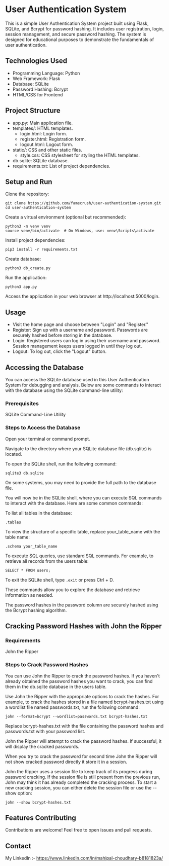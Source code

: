 # User Authentication System
This is a simple User Authentication System project built using Flask, SQLite, and Bcrypt for password hashing. It includes user registration, login, session management, and secure password hashing. The system is designed for educational purposes to demonstrate the fundamentals of user authentication.

## Technologies Used
* Programming Language: Python
* Web Framework: Flask
* Database: SQLite
* Password Hashing: Bcrypt
* HTML/CSS for Frontend

## Project Structure
* app.py: Main application file.
* templates/: HTML templates.
  * login.html: Login form.
  * register.html: Registration form.
  * logout.html: Logout form.
* static/: CSS and other static files.
  * style.css: CSS stylesheet for styling the HTML templates.
* db.sqlite: SQLite database.
* requirements.txt: List of project dependencies.

## Setup and Run
Clone the repository:
````
git clone https://github.com/famecrush/user-authentication-system.git
cd user-authentication-system
````
Create a virtual environment (optional but recommended):
````
python3 -m venv venv
source venv/bin/activate  # On Windows, use: venv\Scripts\activate
````
Install project dependencies:
````
pip3 install -r requirements.txt
````
Create database:
````
python3 db_create.py
````
Run the application:
````
python3 app.py
````

Access the application in your web browser at http://localhost:5000/login.

## Usage
* Visit the home page and choose between "Login" and "Register."
* Register: Sign up with a username and password. Passwords are securely hashed before storing in the database.
* Login: Registered users can log in using their username and password. Session management keeps users logged in until they log out.
* Logout: To log out, click the "Logout" button.

## Accessing the Database
You can access the SQLite database used in this User Authentication System for debugging and analysis. Below are some commands to interact with the database using the SQLite command-line utility:

### Prerequisites
SQLite Command-Line Utility

### Steps to Access the Database

Open your terminal or command prompt.

Navigate to the directory where your SQLite database file (db.sqlite) is located.

To open the SQLite shell, run the following command:
````
sqlite3 db.sqlite
````
On some systems, you may need to provide the full path to the database file.

You will now be in the SQLite shell, where you can execute SQL commands to interact with the database. Here are some common commands:

To list all tables in the database:
````
.tables
````
To view the structure of a specific table, replace your_table_name with the table name:
````
.schema your_table_name
````
To execute SQL queries, use standard SQL commands. For example, to retrieve all records from the users table:
````
SELECT * FROM users;
````
To exit the SQLite shell, type ````.exit```` or press Ctrl + D.

These commands allow you to explore the database and retrieve information as needed. 

The password hashes in the password column are securely hashed using the Bcrypt hashing algorithm.

## Cracking Password Hashes with John the Ripper

### Requirements
John the Ripper

### Steps to Crack Password Hashes
You can use John the Ripper to crack the password hashes. If you haven't already obtained the password hashes you want to crack, you can find them in the db.sqlite database in the users table.

Use John the Ripper with the appropriate options to crack the hashes. For example, to crack the hashes stored in a file named bcrypt-hashes.txt using a wordlist file named passwords.txt, run the following command:
````
john --format=bcrypt --wordlist=passwords.txt bcrypt-hashes.txt
````
Replace bcrypt-hashes.txt with the file containing the password hashes and passwords.txt with your password list.

John the Ripper will attempt to crack the password hashes. If successful, it will display the cracked passwords.

When you try to crack the password for second time John the Ripper will not show cracked password directly it store it in a session.

John the Ripper uses a session file to keep track of its progress during password cracking. If the session file is still present from the previous run, John may think it has already completed the cracking process. To start a new cracking session, you can either delete the session file or use the --show option:
````
john --show bcrypt-hashes.txt
````
## Features Contributing
Contributions are welcome! Feel free to open issues and pull requests.

## Contact
My LinkedIn :- https://www.linkedin.com/in/mahipal-choudhary-b8181823a/

